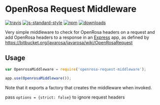 OpenRosa Request Middleware
===========================
[![travis][travis-image]][travis-url]
[![js-standard-style][js-standard-image]][js-standard-url]
[![npm][npm-image]][npm-url]
[![downloads][downloads-image]][downloads-url]

[travis-image]: https://travis-ci.org/digidem/openrosa-request-middleware.svg?branch=master
[travis-url]: https://travis-ci.org/digidem/openrosa-request-middleware
[js-standard-image]: https://img.shields.io/badge/code%20style-standard-brightgreen.svg
[js-standard-url]: http://standardjs.com/
[npm-image]: https://img.shields.io/npm/v/openrosa-request-middleware.svg?style=flat
[npm-url]: https://npmjs.org/package/openrosa-request-middleware
[downloads-image]: https://img.shields.io/npm/dm/openrosa-request-middleware.svg?style=flat
[downloads-url]: https://npmjs.org/package/openrosa-request-middleware

Very simple middleware to check for OpenRosa headers on a request and add OpenRosa headers to a response in an [Express](http://www.expressjs.com) app, as defined by https://bitbucket.org/javarosa/javarosa/wiki/OpenRosaRequest

## Usage

```javascript
var OpenrosaMiddleware = require('openrosa-request-middleware');

app.use(OpenrosaMiddleware());
```

Note that it exports a factory that creates the middleware when invoked.

pass `options = {strict: false}` to ignore request headers
